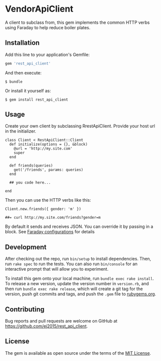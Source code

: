 # VendorApiClient

A client to subclass from, this gem implements the common HTTP verbs using Faraday to help reduce boiler plates.

## Installation

Add this line to your application's Gemfile:

```ruby
gem 'rest_api_client'
```

And then execute:

    $ bundle

Or install it yourself as:

    $ gem install rest_api_client

## Usage

Create your own client by subclassing RrestApiClient. Provide your host url in the initializer.

```
class Client < RestApiClient::Client
  def initialize(options = {}, &block)
    @url = 'http://my.site.com'
    super
  end
  
  def friends(queries)
    get('/friends', params: queries)
  end

  ## you code here...

end
```

Then you can use the HTTP verbs like this:

```
Client.new.friends({ gender: 'm' })

##= curl http://my.site.com/friends?gender=m

```

By default it sends and receives JSON. You can override it by passing in a block. See [Faraday configurations](https://github.com/lostisland/faraday) for details
## Development

After checking out the repo, run `bin/setup` to install dependencies. Then, run `rake spec` to run the tests. You can also run `bin/console` for an interactive prompt that will allow you to experiment.

To install this gem onto your local machine, run `bundle exec rake install`. To release a new version, update the version number in `version.rb`, and then run `bundle exec rake release`, which will create a git tag for the version, push git commits and tags, and push the `.gem` file to [rubygems.org](https://rubygems.org).

## Contributing

Bug reports and pull requests are welcome on GitHub at https://github.com/ej2015/rest_api_client.

## License

The gem is available as open source under the terms of the [MIT License](https://opensource.org/licenses/MIT).
